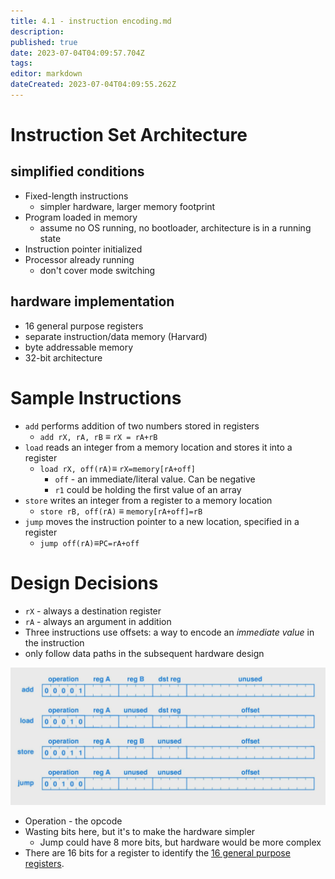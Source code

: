 ```yaml
---
title: 4.1 - instruction encoding.md
description: 
published: true
date: 2023-07-04T04:09:57.704Z
tags: 
editor: markdown
dateCreated: 2023-07-04T04:09:55.262Z
---
```


# Instruction Set Architecture
## simplified conditions
- Fixed-length instructions 
    - simpler hardware, larger memory footprint
- Program loaded in memory
    - assume no OS running, no bootloader, architecture is in a running state
- Instruction pointer initialized
- Processor already running
    - don't cover mode switching
## hardware implementation
- 16 general purpose registers
- separate instruction/data memory (Harvard)
- byte addressable memory
- 32-bit architecture

# Sample Instructions
- `add` performs addition of two numbers stored in registers
    - `add rX, rA, rB` $\equiv$ `rX = rA+rB`
- `load` reads an integer from a memory location and stores it into a register
    - `load rX, off(rA)`$\equiv$ `rX=memory[rA+off]`
        - `off` - an immediate/literal value. Can be negative
        - `r1` could be holding the first value of an array
- `store` writes an integer from a register to a memory location
    - `store rB, off(rA)` $\equiv$ `memory[rA+off]=rB`
- `jump` moves the instruction pointer to a new location, specified in a register
    - `jump off(rA)`$\equiv$`PC=rA+off`

# Design Decisions
- `rX` - always a destination register
- `rA` - always an argument in addition
- Three instructions use offsets: a way to encode an *immediate value* in the instruction
- only follow data paths in the subsequent hardware design

![](/images/20221006103405.png)
- Operation - the opcode
- Wasting bits here, but it's to make the hardware simpler
    - Jump could have 8 more bits, but hardware would be more complex
- There are 16  bits for a register to identify the [16 general purpose registers](/courses/y2/fall/compsci_2ga3/lecture_notes/4_-_instructions/4.1_-_instruction_encoding.md).
